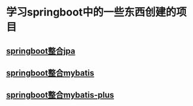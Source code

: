 # 学习springboot中的一些东西创建的项目

## [springboot整合jpa](jpa)

## [springboot整合mybatis](mybatis)

## [springboot整合mybatis-plus](mybatis_plus)